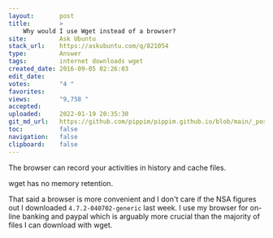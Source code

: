 ```yaml
---
layout:       post
title:        >
    Why would I use Wget instead of a browser?
site:         Ask Ubuntu
stack_url:    https://askubuntu.com/q/821054
type:         Answer
tags:         internet downloads wget
created_date: 2016-09-05 02:26:03
edit_date:    
votes:        "4 "
favorites:    
views:        "9,758 "
accepted:     
uploaded:     2022-01-19 20:35:30
git_md_url:   https://github.com/pippim/pippim.github.io/blob/main/_posts/2016/2016-09-05-Why-would-I-use-Wget-instead-of-a-browser^.md
toc:          false
navigation:   false
clipboard:    false
---
```


The browser can record your activities in history and cache files.

wget has no memory retention.

That said a browser is more convenient and I don't care if the NSA figures out I downloaded `4.7.2-040702-generic` last week. I use my browser for on-line banking and paypal which is arguably more crucial than the majority of files I can download with wget.
